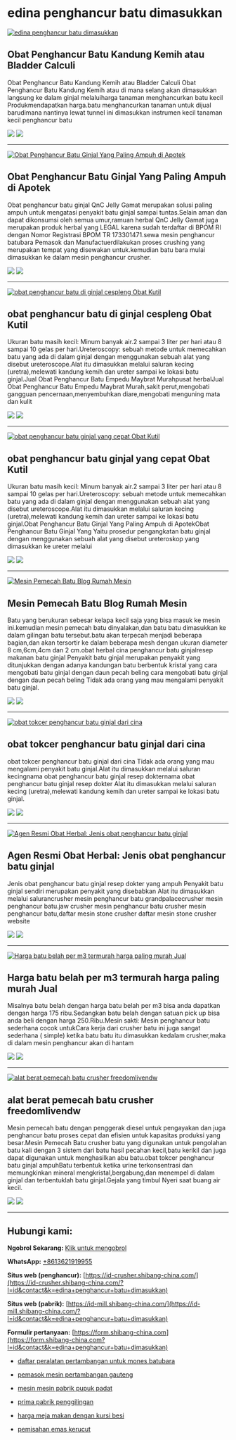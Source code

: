# edina penghancur batu dimasukkan

<a href="https://swt.shibang-china.com/?l=id&img&k=edina+penghancur+batu+dimasukkan" target="_blank">![edina penghancur batu dimasukkan](http://static.shibang-china.com/all-800x300/323.jpg)</a>

## Obat Penghancur Batu Kandung Kemih atau Bladder Calculi
Obat Penghancur Batu Kandung Kemih atau Bladder Calculi Obat Penghancur Batu Kandung Kemih atau di mana selang akan dimasukkan langsung ke dalam ginjal melaluiharga tanaman menghancurkan batu kecil Produkmendapatkan harga.batu menghancurkan tanaman untuk dijual barudimana nantinya lewat tunnel ini dimasukkan instrumen kecil tanaman kecil penghancur batu


<a href="https://whatsapp.shibangsoft.com/WhatsApp.php" target="_blank" title="WhatsApp">![](http://static.shibang-china.com/icon/whatsapp.png)</a> <a href="https://swt.shibang-china.com/?l=id&icon&k=edina+penghancur+batu+dimasukkan" target="_blank">![](http://static.shibang-china.com/icon/chat-id.png)</a>

---

<a href="https://swt.shibang-china.com/?l=id&img&k=edina+penghancur+batu+dimasukkan" target="_blank">![Obat Penghancur Batu Ginjal Yang Paling Ampuh di Apotek](http://static.shibang-china.com/all-800x300/470.jpg)</a>

## Obat Penghancur Batu Ginjal Yang Paling Ampuh di Apotek
Obat penghancur batu ginjal QnC Jelly Gamat merupakan solusi paling ampuh untuk mengatasi penyakit batu ginjal sampai tuntas.Selain aman dan dapat dikonsumsi oleh semua umur,ramuan herbal QnC Jelly Gamat juga merupakan produk herbal yang LEGAL karena sudah terdaftar di BPOM RI dengan Nomor Registrasi BPOM TR 173301471.sewa mesin penghancur batubara Pemasok dan Manufactuerdilakukan proses crushing yang merupakan tempat yang disewakan untuk.kemudian batu bara mulai dimasukkan ke dalam mesin penghancur crusher.


<a href="https://whatsapp.shibangsoft.com/WhatsApp.php" target="_blank" title="WhatsApp">![](http://static.shibang-china.com/icon/whatsapp.png)</a> <a href="https://swt.shibang-china.com/?l=id&icon&k=edina+penghancur+batu+dimasukkan" target="_blank">![](http://static.shibang-china.com/icon/chat-id.png)</a>

---

<a href="https://swt.shibang-china.com/?l=id&img&k=edina+penghancur+batu+dimasukkan" target="_blank">![obat penghancur batu di ginjal cespleng Obat Kutil](http://static.shibang-china.com/all-800x300/1335.jpg)</a>

## obat penghancur batu di ginjal cespleng Obat Kutil
Ukuran batu masih kecil: Minum banyak air.2 sampai 3 liter per hari atau 8 sampai 10 gelas per hari.Ureteroscopy: sebuah metode untuk memecahkan batu yang ada di dalam ginjal dengan menggunakan sebuah alat yang disebut ureteroscope.Alat itu dimasukkan melalui saluran kecing (uretra),melewati kandung kemih dan ureter sampai ke lokasi batu ginjal.Jual Obat Penghancur Batu Empedu Maybrat Murahpusat herbalJual Obat Penghancur Batu Empedu Maybrat Murah,sakit perut,mengobati gangguan pencernaan,menyembuhkan diare,mengobati menguning mata dan kulit


<a href="https://whatsapp.shibangsoft.com/WhatsApp.php" target="_blank" title="WhatsApp">![](http://static.shibang-china.com/icon/whatsapp.png)</a> <a href="https://swt.shibang-china.com/?l=id&icon&k=edina+penghancur+batu+dimasukkan" target="_blank">![](http://static.shibang-china.com/icon/chat-id.png)</a>

---

<a href="https://swt.shibang-china.com/?l=id&img&k=edina+penghancur+batu+dimasukkan" target="_blank">![obat penghancur batu ginjal yang cepat Obat Kutil](http://static.shibang-china.com/all-800x300/1231.jpg)</a>

## obat penghancur batu ginjal yang cepat Obat Kutil
Ukuran batu masih kecil: Minum banyak air.2 sampai 3 liter per hari atau 8 sampai 10 gelas per hari.Ureteroscopy: sebuah metode untuk memecahkan batu yang ada di dalam ginjal dengan menggunakan sebuah alat yang disebut ureteroscope.Alat itu dimasukkan melalui saluran kecing (uretra),melewati kandung kemih dan ureter sampai ke lokasi batu ginjal.Obat Penghancur Batu Ginjal Yang Paling Ampuh di ApotekObat Penghancur Batu Ginjal Yang Yaitu prosedur pengangkatan batu ginjal dengan menggunakan sebuah alat yang disebut ureteroskop yang dimasukkan ke ureter melalui


<a href="https://whatsapp.shibangsoft.com/WhatsApp.php" target="_blank" title="WhatsApp">![](http://static.shibang-china.com/icon/whatsapp.png)</a> <a href="https://swt.shibang-china.com/?l=id&icon&k=edina+penghancur+batu+dimasukkan" target="_blank">![](http://static.shibang-china.com/icon/chat-id.png)</a>

---

<a href="https://swt.shibang-china.com/?l=id&img&k=edina+penghancur+batu+dimasukkan" target="_blank">![Mesin Pemecah Batu Blog Rumah Mesin](http://static.shibang-china.com/all-800x300/1515.jpg)</a>

## Mesin Pemecah Batu Blog Rumah Mesin
Batu yang berukuran sebesar kelapa kecil saja yang bisa masuk ke mesin ini.kemudian mesin pemecah batu dinyalakan,dan batu batu dimasukkan ke dalam gilingan batu tersebut.batu akan terpecah menjadi beberapa bagian,dan akan tersortir ke dalam beberapa mesh dengan ukuran diameter 8 cm,6cm,4cm dan 2 cm.obat herbal cina penghancur batu ginjalresep makanan batu ginjal Penyakit batu ginjal merupakan penyakit yang ditunjukkan dengan adanya kandungan batu berbentuk kristal yang cara mengobati batu ginjal dengan daun pecah beling cara mengobati batu ginjal dengan daun pecah beling Tidak ada orang yang mau mengalami penyakit batu ginjal.


<a href="https://whatsapp.shibangsoft.com/WhatsApp.php" target="_blank" title="WhatsApp">![](http://static.shibang-china.com/icon/whatsapp.png)</a> <a href="https://swt.shibang-china.com/?l=id&icon&k=edina+penghancur+batu+dimasukkan" target="_blank">![](http://static.shibang-china.com/icon/chat-id.png)</a>

---

<a href="https://swt.shibang-china.com/?l=id&img&k=edina+penghancur+batu+dimasukkan" target="_blank">![obat tokcer penghancur batu ginjal dari cina](http://static.shibang-china.com/all-800x300/329.jpg)</a>

## obat tokcer penghancur batu ginjal dari cina
obat tokcer penghancur batu ginjal dari cina Tidak ada orang yang mau mengalami penyakit batu ginjal.Alat itu dimasukkan melalui saluran kecingnama obat penghancur batu ginjal resep dokternama obat penghancur batu ginjal resep dokter Alat itu dimasukkan melalui saluran kecing (uretra),melewati kandung kemih dan ureter sampai ke lokasi batu ginjal.


<a href="https://whatsapp.shibangsoft.com/WhatsApp.php" target="_blank" title="WhatsApp">![](http://static.shibang-china.com/icon/whatsapp.png)</a> <a href="https://swt.shibang-china.com/?l=id&icon&k=edina+penghancur+batu+dimasukkan" target="_blank">![](http://static.shibang-china.com/icon/chat-id.png)</a>

---

<a href="https://swt.shibang-china.com/?l=id&img&k=edina+penghancur+batu+dimasukkan" target="_blank">![Agen Resmi Obat Herbal: Jenis obat penghancur batu ginjal](http://static.shibang-china.com/all-800x300/1092.jpg)</a>

## Agen Resmi Obat Herbal: Jenis obat penghancur batu ginjal
Jenis obat penghancur batu ginjal resep dokter yang ampuh Penyakit batu ginjal sendiri merupakan penyakit yang disebabkan Alat itu dimasukkan melalui salurancrusher mesin penghancur batu grandpalacecrusher mesin penghancur batu.jaw crusher mesin penghancur batu crusher mesin penghancur batu,daftar mesin stone crusher daftar mesin stone crusher website


<a href="https://whatsapp.shibangsoft.com/WhatsApp.php" target="_blank" title="WhatsApp">![](http://static.shibang-china.com/icon/whatsapp.png)</a> <a href="https://swt.shibang-china.com/?l=id&icon&k=edina+penghancur+batu+dimasukkan" target="_blank">![](http://static.shibang-china.com/icon/chat-id.png)</a>

---

<a href="https://swt.shibang-china.com/?l=id&img&k=edina+penghancur+batu+dimasukkan" target="_blank">![Harga batu belah per m3 termurah harga paling murah Jual](http://static.shibang-china.com/all-800x300/261.jpg)</a>

## Harga batu belah per m3 termurah harga paling murah Jual
Misalnya batu belah dengan harga batu belah per m3 bisa anda dapatkan dengan harga 175 ribu.Sedangkan batu belah dengan satuan pick up bisa anda beli dengan harga 250.Ribu.Mesin sakti: Mesin penghancur batu sederhana cocok untukCara kerja dari crusher batu ini juga sangat sederhana ( simple) ketika batu batu itu dimasukkan kedalam crusher,maka di dalam mesin penghancur akan di hantam


<a href="https://whatsapp.shibangsoft.com/WhatsApp.php" target="_blank" title="WhatsApp">![](http://static.shibang-china.com/icon/whatsapp.png)</a> <a href="https://swt.shibang-china.com/?l=id&icon&k=edina+penghancur+batu+dimasukkan" target="_blank">![](http://static.shibang-china.com/icon/chat-id.png)</a>

---

<a href="https://swt.shibang-china.com/?l=id&img&k=edina+penghancur+batu+dimasukkan" target="_blank">![alat berat pemecah batu crusher freedomlivendw](http://static.shibang-china.com/all-800x300/256.jpg)</a>

## alat berat pemecah batu crusher freedomlivendw
Mesin pemecah batu dengan penggerak diesel untuk pengayakan dan juga penghancur batu proses cepat dan efisien untuk kapasitas produksi yang besar.Mesin Pemecah Batu crusher batu yang digunakan untuk pengolahan batu kali dengan 3 sistem dari batu hasil pecahan kecil,batu kerikil dan juga dapat digunakan untuk menghasilkan abu batu.obat tokcer penghancur batu ginjal ampuhBatu terbentuk ketika urine terkonsentrasi dan memungkinkan mineral mengkristal,bergabung,dan menempel di dalam ginjal dan terbentuklah batu ginjal.Gejala yang timbul Nyeri saat buang air kecil.


<a href="https://whatsapp.shibangsoft.com/WhatsApp.php" target="_blank" title="WhatsApp">![](http://static.shibang-china.com/icon/whatsapp.png)</a> <a href="https://swt.shibang-china.com/?l=id&icon&k=edina+penghancur+batu+dimasukkan" target="_blank">![](http://static.shibang-china.com/icon/chat-id.png)</a>

---
## Hubungi kami:

**Ngobrol Sekarang:** [Klik untuk mengobrol](https://swt.shibang-china.com?l=id&contact&k=edina+penghancur+batu+dimasukkan)

**WhatsApp:**  [+8613621919955](https://whatsapp.shibangsoft.com/WhatsApp.php)

**Situs web (penghancur):** [https://id-crusher.shibang-china.com/](https://id-crusher.shibang-china.com/?l=id&contact&k=edina+penghancur+batu+dimasukkan)

**Situs web (pabrik):** [https://id-mill.shibang-china.com/](https://id-mill.shibang-china.com/?l=id&contact&k=edina+penghancur+batu+dimasukkan)

**Formulir pertanyaan:** [https://form.shibang-china.com](https://form.shibang-china.com?l=id&contact&k=edina+penghancur+batu+dimasukkan)

* [daftar peralatan pertambangan untuk mones batubara](../31/daftar%20peralatan%20pertambangan%20untuk%20mones%20batubara.md)

* [pemasok mesin pertambangan gauteng](../31/pemasok%20mesin%20pertambangan%20gauteng.md)

* [mesin mesin pabrik pupuk padat](../31/mesin%20mesin%20pabrik%20pupuk%20padat.md)

* [prima pabrik penggilingan](../34/prima%20pabrik%20penggilingan.md)

* [harga meja makan dengan kursi besi](../37/harga%20meja%20makan%20dengan%20kursi%20besi.md)

* [pemisahan emas kerucut](../38/pemisahan%20emas%20kerucut.md)